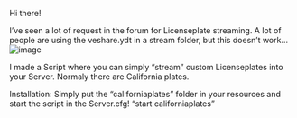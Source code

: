 Hi there!

I’ve seen a lot of request in the forum for Licenseplate streaming.
A lot of people are using the veshare.ydt in a stream folder, but this doesn’t work…
![image](https://user-images.githubusercontent.com/8039099/212569509-ab91bf41-3d04-4d28-8e14-ac069138ab45.png)

I made a Script where you can simply “stream” custom Licenseplates into your Server.
Normaly there are California plates.

Installation:
Simply put the “californiaplates” folder in your resources and start the script in the Server.cfg! “start californiaplates”
